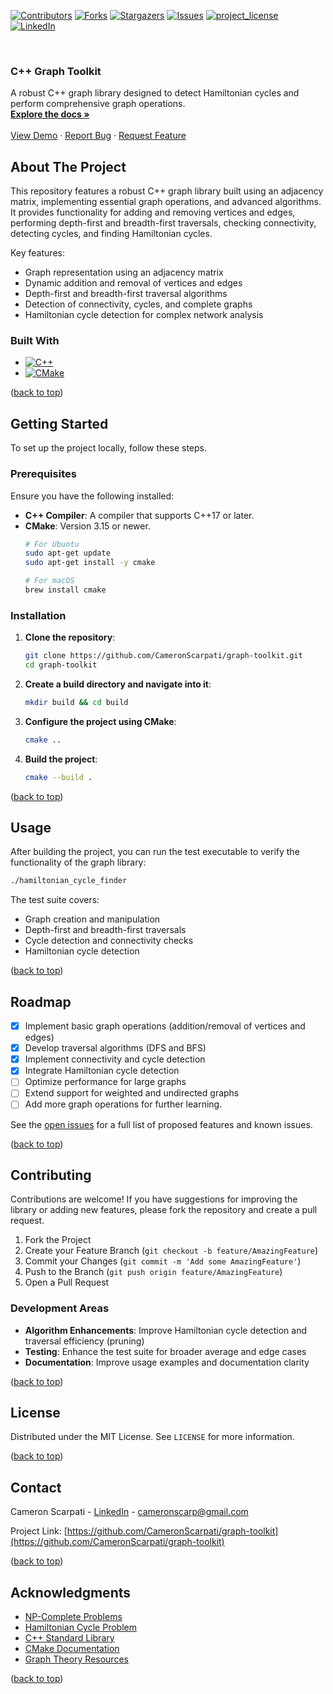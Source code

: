 <a name="readme-top"></a>

[![Contributors][contributors-shield]][contributors-url]
[![Forks][forks-shield]][forks-url]
[![Stargazers][stars-shield]][stars-url]
[![Issues][issues-shield]][issues-url]
[![project_license][license-shield]][license-url]
[![LinkedIn][linkedin-shield]][linkedin-url]

<br />
<div>
  <h3>C++ Graph Toolkit</h3>

  <p>
    A robust C++ graph library designed to detect Hamiltonian cycles and perform comprehensive graph operations.
    <br />
    <a href="https://github.com/CameronScarpati/graph-toolkit"><strong>Explore the docs »</strong></a>
    <br />
    <br />
    <a href="https://github.com/CameronScarpati/graph-toolkit">View Demo</a>
    ·
    <a href="https://github.com/CameronScarpati/graph-toolkit/issues/new?labels=bug&template=bug-report---.md">Report Bug</a>
    ·
    <a href="https://github.com/CameronScarpati/graph-toolkit/issues/new?labels=enhancement&template=feature-request---.md">Request Feature</a>
  </p>
</div>

## About The Project

This repository features a robust C++ graph library built using an adjacency matrix, implementing essential graph operations, and advanced algorithms. It provides functionality for adding and removing vertices and edges, performing depth-first and breadth-first traversals, checking connectivity, detecting cycles, and finding Hamiltonian cycles.

Key features:

- Graph representation using an adjacency matrix
- Dynamic addition and removal of vertices and edges
- Depth-first and breadth-first traversal algorithms
- Detection of connectivity, cycles, and complete graphs
- Hamiltonian cycle detection for complex network analysis

### Built With

* [![C++](https://img.shields.io/badge/C++-00599C?style=for-the-badge&logo=cplusplus&logoColor=white)](https://cplusplus.com/)
* [![CMake](https://img.shields.io/badge/CMake-064F8C?style=for-the-badge&logo=cmake&logoColor=white)](https://cmake.org/)

<p>(<a href="#readme-top">back to top</a>)</p>

## Getting Started

To set up the project locally, follow these steps.

### Prerequisites

Ensure you have the following installed:

* **C++ Compiler**: A compiler that supports C++17 or later.
* **CMake**: Version 3.15 or newer.
  ```sh
  # For Ubuntu
  sudo apt-get update
  sudo apt-get install -y cmake

  # For macOS
  brew install cmake
  ```

### Installation

1. **Clone the repository**:
   ```sh
   git clone https://github.com/CameronScarpati/graph-toolkit.git
   cd graph-toolkit
   ```

2. **Create a build directory and navigate into it**:
   ```sh
   mkdir build && cd build
   ```

3. **Configure the project using CMake**:
   ```sh
   cmake ..
   ```

4. **Build the project**:
   ```sh
   cmake --build .
   ```

<p>(<a href="#readme-top">back to top</a>)</p>

## Usage

After building the project, you can run the test executable to verify the functionality of the graph library:

```sh
./hamiltonian_cycle_finder
```

The test suite covers:

- Graph creation and manipulation
- Depth-first and breadth-first traversals
- Cycle detection and connectivity checks
- Hamiltonian cycle detection

<p>(<a href="#readme-top">back to top</a>)</p>

## Roadmap

- [x] Implement basic graph operations (addition/removal of vertices and edges)
- [x] Develop traversal algorithms (DFS and BFS)
- [x] Implement connectivity and cycle detection
- [x] Integrate Hamiltonian cycle detection
- [ ] Optimize performance for large graphs
- [ ] Extend support for weighted and undirected graphs
- [ ] Add more graph operations for further learning.

See the [open issues](https://github.com/CameronScarpati/graph-toolkit/issues) for a full list of proposed features and known issues.

<p>(<a href="#readme-top">back to top</a>)</p>

## Contributing

Contributions are welcome! If you have suggestions for improving the library or adding new features, please fork the repository and create a pull request.

1. Fork the Project
2. Create your Feature Branch (`git checkout -b feature/AmazingFeature`)
3. Commit your Changes (`git commit -m 'Add some AmazingFeature'`)
4. Push to the Branch (`git push origin feature/AmazingFeature`)
5. Open a Pull Request

### Development Areas

- **Algorithm Enhancements**: Improve Hamiltonian cycle detection and traversal efficiency (pruning)
- **Testing**: Enhance the test suite for broader average and edge cases
- **Documentation**: Improve usage examples and documentation clarity

<p>(<a href="#readme-top">back to top</a>)</p>

## License

Distributed under the MIT License. See `LICENSE` for more information.

<p>(<a href="#readme-top">back to top</a>)</p>

## Contact

Cameron Scarpati - [LinkedIn](https://linkedin.com/in/cameron-scarpati) - cameronscarp@gmail.com

Project
Link: [https://github.com/CameronScarpati/graph-toolkit](https://github.com/CameronScarpati/graph-toolkit)

<p>(<a href="#readme-top">back to top</a>)</p>

## Acknowledgments

* [NP-Complete Problems](https://en.wikipedia.org/wiki/List_of_NP-complete_problems)
* [Hamiltonian Cycle Problem](https://en.wikipedia.org/wiki/Hamiltonian_path)
* [C++ Standard Library](https://en.cppreference.com/w/)
* [CMake Documentation](https://cmake.org/documentation/)
* [Graph Theory Resources](https://www.graph-theory.com/)

<p>(<a href="#readme-top">back to top</a>)</p>

<!-- MARKDOWN LINKS & IMAGES -->
<!-- https://www.markdownguide.org/basic-syntax/#reference-style-links -->

[contributors-shield]: https://img.shields.io/github/contributors/CameronScarpati/graph-toolkit.svg?style=for-the-badge

[contributors-url]: https://github.com/CameronScarpati/graph-toolkit/graphs/contributors

[forks-shield]: https://img.shields.io/github/forks/CameronScarpati/graph-toolkit.svg?style=for-the-badge

[forks-url]: https://github.com/CameronScarpati/graph-toolkit/network/members

[stars-shield]: https://img.shields.io/github/stars/CameronScarpati/graph-toolkit.svg?style=for-the-badge

[stars-url]: https://github.com/CameronScarpati/graph-toolkit/stargazers

[issues-shield]: https://img.shields.io/github/issues/CameronScarpati/graph-toolkit.svg?style=for-the-badge

[issues-url]: https://github.com/CameronScarpati/graph-toolkit/issues

[license-shield]: https://img.shields.io/github/license/CameronScarpati/graph-toolkit?style=for-the-badge

[license-url]: https://github.com/CameronScarpati/graph-toolkit/blob/main/LICENSE

[linkedin-shield]: https://img.shields.io/badge/-LinkedIn-black.svg?style=for-the-badge&logo=linkedin&colorB=555

[linkedin-url]: https://linkedin.com/in/cameron-scarpati